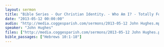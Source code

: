 ```yaml
---
layout: sermon
title: "Bible Series - Our Christian Identity. - Who Am I? - Totally Forgiven."
date: "2013-05-12 00:00:00"
audio: "http://media.coggesparish.com/sermons/2013-05-12 John Hughes.mp3"
speaker: "John Hughes"
files: ["http://media.coggesparish.com/sermons/2013-05-12 John Hughes.pdf"]
bible_passages: ["Hebrews 10:1-18"]
---
```

